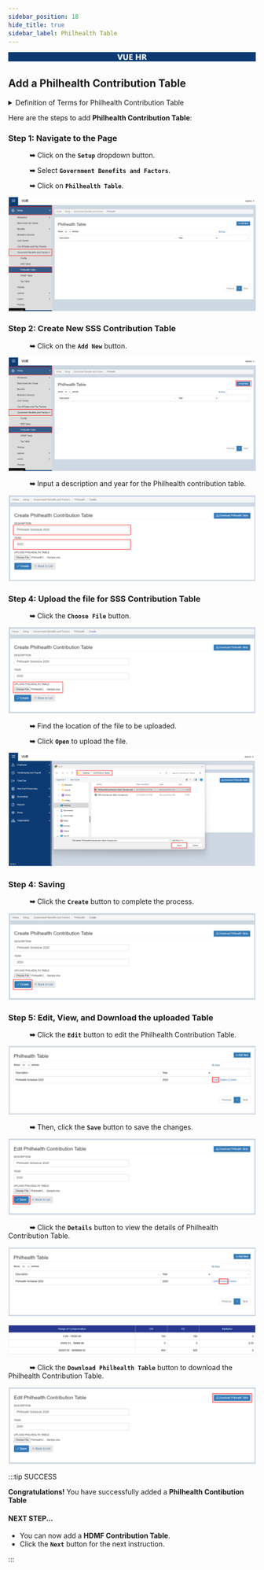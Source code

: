 ```yaml
---
sidebar_position: 18
hide_title: true
sidebar_label: Philhealth Table
---
```


![Banner](../img/banner.png)

## Add a Philhealth Contribution Table

<details>
  <summary class="bold">Definition of Terms for Philhealth Contribution Table</summary>
  <div class="definition">The PhilHealth Contribution Table shows the contribution amount based on an individual's monthly compensation. The employee's share is a fixed amount based on the Premium Rate, while the employer's share varies depending on the monthly compensation of the employee. The table also shows the total monthly premium that needs to be paid, which is the sum of the employee and employer shares.
  </div>

  ![Philhealth Table](../img/phil-sample-table.png)
  <br/>
    <div class="bold">Minimum</div>
    <div class="definition">This is the lowest monthly salary or income level on which the PhilHealth premium is based. The minimum monthly salary or income level is set by the government.</div>
    <div class="bold">Maximum</div>
    <div class="definition">This is the highest monthly salary or income level on which the PhilHealth premium is based. The maximum monthly salary or income level is set by the government.</div>
    <div class="bold">ER</div>
    <div class="definition">This stands for "employer's share." This is the portion of the PhilHealth contribution that the employer pays on behalf of their employees.</div>
    <div class="bold">EE</div>
    <div class="definition">This stands for "employee's share." This is the portion of the PhilHealth contribution that the employee pays.</div>
    <div class="bold">Multiplier</div>
    <div class="definition">This is a factor used to determine the PhilHealth contribution for employees who earn more than the maximum monthly salary or income level. The multiplier is used to compute the PhilHealth contribution based on a percentage of the employee's monthly salary or income.</div>
</details>

Here are the steps to add **Philhealth Contribution Table**:

### Step 1: Navigate to the Page

&nbsp;&nbsp;&nbsp;&nbsp;&nbsp;&nbsp;&nbsp;&nbsp;&nbsp;&nbsp;&nbsp;**➥** Click on the **`Setup`** dropdown button.

&nbsp;&nbsp;&nbsp;&nbsp;&nbsp;&nbsp;&nbsp;&nbsp;&nbsp;&nbsp;&nbsp;**➥** Select **`Government Benefits and Factors`**.

&nbsp;&nbsp;&nbsp;&nbsp;&nbsp;&nbsp;&nbsp;&nbsp;&nbsp;&nbsp;&nbsp;**➥** Click on **`Philhealth Table`**.

![Philhealth Table](../img/setup-gov-phil.png)

### Step 2: Create New SSS Contribution Table

&nbsp;&nbsp;&nbsp;&nbsp;&nbsp;&nbsp;&nbsp;&nbsp;&nbsp;&nbsp;&nbsp;**➥** Click on the **`Add New`** button.

![Philhealth Table](../img/setup-gov-phil-add.png)

&nbsp;&nbsp;&nbsp;&nbsp;&nbsp;&nbsp;&nbsp;&nbsp;&nbsp;&nbsp;&nbsp;**➥** Input a description and year for the Philhealth contribution table.

![Philhealth Table](../img/phil-desc-year.png)

### Step 4: Upload the file for SSS Contribution Table 

&nbsp;&nbsp;&nbsp;&nbsp;&nbsp;&nbsp;&nbsp;&nbsp;&nbsp;&nbsp;&nbsp;**➥** Click the **`Choose File`** button.

![Philhealth Table](../img/phil-file-upload.png)

&nbsp;&nbsp;&nbsp;&nbsp;&nbsp;&nbsp;&nbsp;&nbsp;&nbsp;&nbsp;&nbsp;**➥** Find the location of the file to be uploaded.

&nbsp;&nbsp;&nbsp;&nbsp;&nbsp;&nbsp;&nbsp;&nbsp;&nbsp;&nbsp;&nbsp;**➥** Click **`Open`** to upload the file.

![Philhealth Table](../img/phil-file-upload-open.png)

### Step 4: Saving
&nbsp;&nbsp;&nbsp;&nbsp;&nbsp;&nbsp;&nbsp;&nbsp;&nbsp;&nbsp;&nbsp;**➥** Click the **`Create`** button to complete the process.

![Philhealth Table](../img/phil-create-button.png)

### Step 5: Edit, View, and Download the uploaded Table

&nbsp;&nbsp;&nbsp;&nbsp;&nbsp;&nbsp;&nbsp;&nbsp;&nbsp;&nbsp;&nbsp;**➥** Click the **`Edit`** button to edit the Philhealth Contribution Table.

![Philhealth Table](../img/phil-edit-table.png)

&nbsp;&nbsp;&nbsp;&nbsp;&nbsp;&nbsp;&nbsp;&nbsp;&nbsp;&nbsp;&nbsp;**➥** Then, click the **`Save`** button to save the changes.

![Philhealth Table](../img/phil-save-table.png)

&nbsp;&nbsp;&nbsp;&nbsp;&nbsp;&nbsp;&nbsp;&nbsp;&nbsp;&nbsp;&nbsp;**➥** Click the **`Details`** button to view the details of Philhealth Contribution Table.

![Philhealth Table](../img/phil-details-table.png)

![Philhealth Table](../img/phil-sample-table.png)

&nbsp;&nbsp;&nbsp;&nbsp;&nbsp;&nbsp;&nbsp;&nbsp;&nbsp;&nbsp;&nbsp;**➥** Click the **`Download Philhealth Table`** button to download the Philhealth Contribution Table.

![Philhealth Table](../img/phil-download-table.png)

:::tip SUCCESS

**Congratulations!** You have successfully added a **Philhealth Contibution Table**

#### NEXT STEP...

- You can now add a **HDMF Contribution Table**.
- Click the **`Next`** button for the next instruction.

:::


